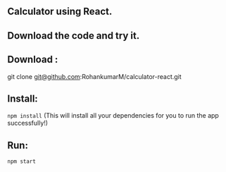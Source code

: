 Calculator using React.
----

Download the code and try it. 
---

Download : 
---

git clone git@github.com:RohankumarM/calculator-react.git

Install:
---

`npm install` 
(This will install all your dependencies for you to run the app successfully!)


Run:
---

`npm start`


